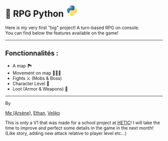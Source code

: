 <h1>🔱 RPG Python <a href="https://www.python.org" target="_blank" rel="noreferrer"> <img src="https://raw.githubusercontent.com/devicons/devicon/master/icons/python/python-original.svg" alt="python" width="40" height="40"/></a></h1>
 
<p>Here is my very first "big" project! A turn-based RPG on console.<br>
You can find below the features available on the game!<p>
 <hr>
<h2>Fonctionnalités :</h2>
<ul>
 <li>A map 🏞</li>
 <li>Movement on map 🏃🏼‍♂️</li>
 <li>Fights ⚔ (Mobs & Boss)</li>
 <li>Character Level 🥇</li>
 <li>Loot (Armor & Weapons) 🧰</li>
</ul>
 <hr>
<p>By</p> <a href="https://github.com/Daiiruin">Me (Arsène)</a>, <a href="https://github.com/Setsudan">Ethan</a>, <a href="https://github.com/V-eljko">Veljko</a>

<p>This is only a V1 that was made for a school project at <a href="https://hetic.net">HETIC</a>! I will take the time to improve and perfect some details in the game in
the next month! (Like story, adding new attack relative to player level etc...)</p>
